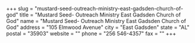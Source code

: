 +++
slug = "mustard-seed-outreach-ministry-east-gadsden-church-of-god"
title = "Mustard Seed- Outreach Ministry East Gadsden Church of God"
name = "Mustard Seed- Outreach Ministry East Gadsden Church of God"
address = "105 Elmwood Avenue"
city = "East Gadsden"
state = "AL"
postal = "35903"
website = ""
phone = "256 546-4357"
fax = ""
+++
